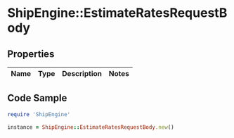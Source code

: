 # ShipEngine::EstimateRatesRequestBody

## Properties

Name | Type | Description | Notes
------------ | ------------- | ------------- | -------------

## Code Sample

```ruby
require 'ShipEngine'

instance = ShipEngine::EstimateRatesRequestBody.new()
```


